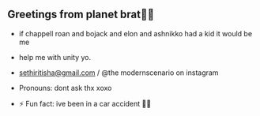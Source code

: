 ##                                                     Greetings from planet brat💚💚


- if chappell roan and bojack and elon and ashnikko had a kid it would be me 


-  help me with unity yo.
- sethiritisha@gmail.com / @the modernscenario on instagram 
- Pronouns: dont ask thx xoxo
- ⚡ Fun fact: ive been in a car accident 🎀🎀
